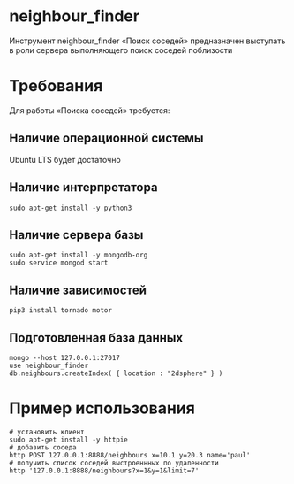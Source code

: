 # neighbour_finder

Инструмент neighbour_finder «Поиск соседей» предназначен выступать в роли сервера выполняющего поиск соседей поблизости

# Требования

Для работы «Поиска соседей» требуется:

## Наличие операционной системы
Ubuntu LTS будет достаточно

## Наличие интерпретатора
```
sudo apt-get install -y python3
```

## Наличие сервера базы
```
sudo apt-get install -y mongodb-org
sudo service mongod start
```

## Наличие зависимостей
```
pip3 install tornado motor
```

## Подготовленная база данных
```
mongo --host 127.0.0.1:27017
use neighbour_finder
db.neighbours.createIndex( { location : "2dsphere" } )
```

# Пример использования
```
# установить клиент
sudo apt-get install -y httpie
# добавить соседа
http POST 127.0.0.1:8888/neighbours x=10.1 y=20.3 name='paul'
# получить список соседей выстроеннных по удаленности
http '127.0.0.1:8888/neighbours?x=1&y=1&limit=7'
```
